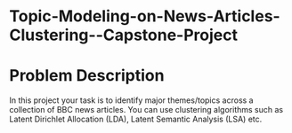 # Topic-Modeling-on-News-Articles-Clustering--Capstone-Project

# Problem Description

In this project your task is to identify major themes/topics across a collection of BBC news articles. You can use clustering algorithms such as Latent Dirichlet Allocation (LDA), Latent Semantic Analysis (LSA) etc.

